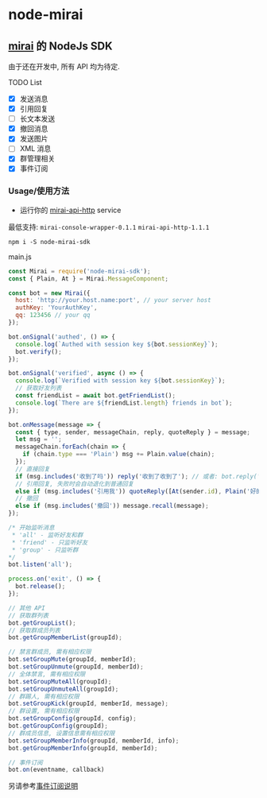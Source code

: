 # node-mirai

## [mirai](https://github.com/mamoe/mirai) 的 NodeJs SDK

由于还在开发中, 所有 API 均为待定.

TODO List

- [x] 发送消息
- [x] 引用回复
- [ ] 长文本发送
- [x] 撤回消息
- [x] 发送图片
- [ ] XML 消息
- [x] 群管理相关
- [x] 事件订阅

### Usage/使用方法

- 运行你的 [mirai-api-http](https://github.com/mamoe/mirai-api-http) service

最低支持: `mirai-console-wrapper-0.1.1` `mirai-api-http-1.1.1`

`npm i -S node-mirai-sdk`

main.js

```javascript
const Mirai = require('node-mirai-sdk');
const { Plain, At } = Mirai.MessageComponent;

const bot = new Mirai({
  host: 'http://your.host.name:port', // your server host
  authKey: 'YourAuthKey',
  qq: 123456 // your qq
});

bot.onSignal('authed', () => {
  console.log(`Authed with session key ${bot.sessionKey}`);
  bot.verify();
});

bot.onSignal('verified', async () => {
  console.log(`Verified with session key ${bot.sessionKey}`);
  // 获取好友列表
  const friendList = await bot.getFriendList();
  console.log(`There are ${friendList.length} friends in bot`);
});

bot.onMessage(message => {
  const { type, sender, messageChain, reply, quoteReply } = message;
  let msg = '';
  messageChain.forEach(chain => {
    if (chain.type === 'Plain') msg += Plain.value(chain);
  });
  // 直接回复
  if (msg.includes('收到了吗')) reply('收到了收到了'); // 或者: bot.reply('收到了', message)
  // 引用回复, 失败时会自动退化到普通回复
  else if (msg.includes('引用我')) quoteReply([At(sender.id), Plain('好的')], message);
  // 撤回
  else if (msg.includes('撤回')) message.recall(message);
});

/* 开始监听消息
 * 'all' - 监听好友和群
 * 'friend' - 只监听好友
 * 'group' - 只监听群
*/
bot.listen('all');

process.on('exit', () => {
  bot.release();
});

// 其他 API
// 获取群列表
bot.getGroupList();
// 获取群成员列表
bot.getGroupMemberList(groupId);

// 禁言群成员, 需有相应权限
bot.setGroupMute(groupId, memberId);
bot.setGroupUnmute(groupId, memberId);
// 全体禁言, 需有相应权限
bot.setGroupMuteAll(groupId);
bot.setGroupUnmuteAll(groupId);
// 群踢人, 需有相应权限
bot.setGroupKick(groupId, memberId, message);
// 群设置, 需有相应权限
bot.setGroupConfig(groupId, config);
bot.getGroupConfig(groupId);
// 群成员信息, 设置信息需有相应权限
bot.setGroupMemberInfo(groupId, memberId, info);
bot.getGroupMemberInfo(groupId, memberId);

// 事件订阅
bot.on(eventname, callback)

```

另请参考[事件订阅说明](event.md)
